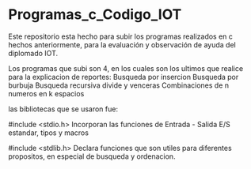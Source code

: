 # Programas_c_Codigo_IOT
Este repositorio esta hecho para subir los programas realizados en c hechos anteriormente, para la evaluación y observación de ayuda del diplomado IOT.

Los programas que subi son 4, en los cuales son los ultimos que realice para la explicacion de reportes:
Busqueda por insercion
Busqueda por burbuja
Busqueda recursiva divide y venceras 
Combinaciones de n numeros en k espacios

las bibliotecas que se usaron fue:

#include <stdio.h>
Incorporan las funciones de Entrada - Salida E/S estandar, tipos y macros

#include <stdlib.h>
Declara funciones que son utiles para diferentes propositos, en especial de busqueda y ordenacion.

